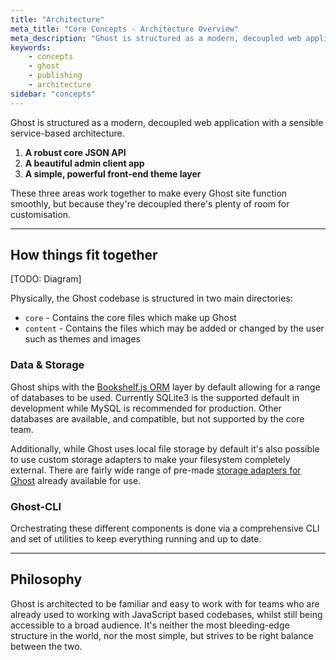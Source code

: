 ```yaml
---
title: "Architecture"
meta_title: "Core Concepts - Architecture Overview"
meta_description: "Ghost is structured as a modern, decoupled web application. Discover how things fit together at Ghost."
keywords:
    - concepts
    - ghost
    - publishing
    - architecture
sidebar: "concepts"
---
```


Ghost is structured as a modern, decoupled web application with a sensible service-based architecture.


1. **A robust core JSON API**
2. **A beautiful admin client app**
3. **A simple, powerful front-end theme layer**

These three areas work together to make every Ghost site function smoothly, but because they're decoupled there's plenty of room for customisation.


---


## How things fit together

[TODO: Diagram]

Physically, the Ghost codebase is structured in two main directories:

- `core` - Contains the core files which make up Ghost
- `content` - Contains the files which may be added or changed by the user such as themes and images


### Data & Storage

Ghost ships with the [Bookshelf.js ORM](http://bookshelfjs.org) layer by default allowing for a range of databases to be used. Currently SQLite3 is the supported default in development while MySQL is recommended for production. Other databases are available, and compatible, but not supported by the core team.

Additionally, while Ghost uses local file storage by default it's also possible to use custom storage adapters to make your filesystem completely external. There are fairly wide range of pre-made [storage adapters for Ghost](/concepts/storage-adapters/) already available for use. 

### Ghost-CLI

Orchestrating these different components is done via a comprehensive CLI and set of utilities to keep everything running and up to date.


---


## Philosophy

Ghost is architected to be familiar and easy to work with for teams who are already used to working with JavaScript based codebases, whilst still being accessible to a broad audience. It's neither the most bleeding-edge structure in the world, nor the most simple, but strives to be right balance between the two.
